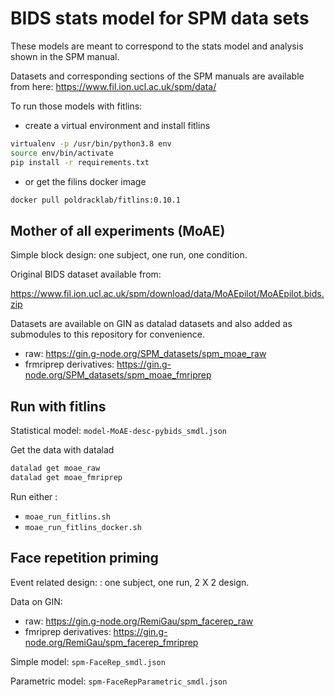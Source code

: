 # BIDS stats model for SPM data sets

These models are meant to correspond to the stats model and analysis shown in
the SPM manual.

Datasets and corresponding sections of the SPM manuals are available from here:
https://www.fil.ion.ucl.ac.uk/spm/data/

To run those models with fitlins:

- create a virtual environment and install fitlins

```bash
virtualenv -p /usr/bin/python3.8 env
source env/bin/activate
pip install -r requirements.txt
```

- or get the filins docker image

```bash
docker pull poldracklab/fitlins:0.10.1
```

## Mother of all experiments (MoAE)

Simple block design: one subject, one run, one condition.

Original BIDS dataset available from:

https://www.fil.ion.ucl.ac.uk/spm/download/data/MoAEpilot/MoAEpilot.bids.zip

Datasets are available on GIN as datalad datasets and also added as submodules
to this repository for convenience.

- raw: https://gin.g-node.org/SPM_datasets/spm_moae_raw
- frmriprep derivatives: https://gin.g-node.org/SPM_datasets/spm_moae_fmriprep

## Run with fitlins

Statistical model: `model-MoAE-desc-pybids_smdl.json`

Get the data with datalad

```bash
datalad get moae_raw
datalad get moae_fmriprep
```

Run either :

- `moae_run_fitlins.sh`
- `moae_run_fitlins_docker.sh`


## Face repetition priming

Event related design: : one subject, one run, 2 X 2 design.

Data on GIN:

- raw: https://gin.g-node.org/RemiGau/spm_facerep_raw
- fmriprep derivatives: https://gin.g-node.org/RemiGau/spm_facerep_fmriprep

Simple model: `spm-FaceRep_smdl.json`

Parametric model: `spm-FaceRepParametric_smdl.json`
